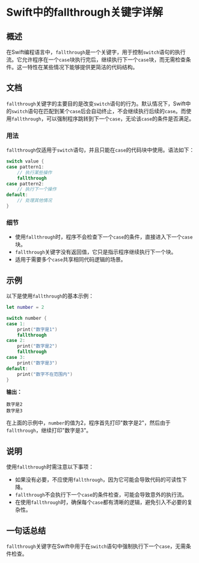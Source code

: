 <!--
Meta Description: # Swift中的fallthrough关键字详解 ## 概述 在Swift编程语言中，`fallthrough`是一个关键字，用于控制`switch`语句的执行流。它允许程序在一个`case`块执行完后，继续执行下一个`case`块，而无需检查条件。这一特性在某些情况下能够提供更简洁的代码结构。 ...
Meta Keywords: case, fallthrough, switch, print, number
-->

# Swift中的fallthrough关键字详解

## 概述
在Swift编程语言中，`fallthrough`是一个关键字，用于控制`switch`语句的执行流。它允许程序在一个`case`块执行完后，继续执行下一个`case`块，而无需检查条件。这一特性在某些情况下能够提供更简洁的代码结构。

## 文档
`fallthrough`关键字的主要目的是改变`switch`语句的行为。默认情况下，Swift中的`switch`语句在匹配到某个`case`后会自动终止，不会继续执行后续的`case`。而使用`fallthrough`，可以强制程序跳转到下一个`case`，无论该`case`的条件是否满足。

### 用法
`fallthrough`仅适用于`switch`语句，并且只能在`case`的代码块中使用。语法如下：

```swift
switch value {
case pattern1:
    // 执行某些操作
    fallthrough
case pattern2:
    // 执行下一个操作
default:
    // 处理其他情况
}
```

### 细节
- 使用`fallthrough`时，程序不会检查下一个`case`的条件，直接进入下一个`case`块。
- `fallthrough`关键字没有返回值，它只是指示程序继续执行下一个块。
- 适用于需要多个`case`共享相同代码逻辑的场景。

## 示例
以下是使用`fallthrough`的基本示例：

```swift
let number = 2

switch number {
case 1:
    print("数字是1")
    fallthrough
case 2:
    print("数字是2")
    fallthrough
case 3:
    print("数字是3")
default:
    print("数字不在范围内")
}
```

**输出：**
```
数字是2
数字是3
```

在上面的示例中，`number`的值为2，程序首先打印"数字是2"，然后由于`fallthrough`，继续打印"数字是3"。

## 说明
使用`fallthrough`时需注意以下事项：
- 如果没有必要，不应使用`fallthrough`，因为它可能会导致代码的可读性下降。
- `fallthrough`不会执行下一个`case`的条件检查，可能会导致意外的执行流。
- 在使用`fallthrough`时，确保每个`case`都有清晰的逻辑，避免引入不必要的复杂性。

## 一句话总结
`fallthrough`关键字在Swift中用于在`switch`语句中强制执行下一个`case`，无需条件检查。